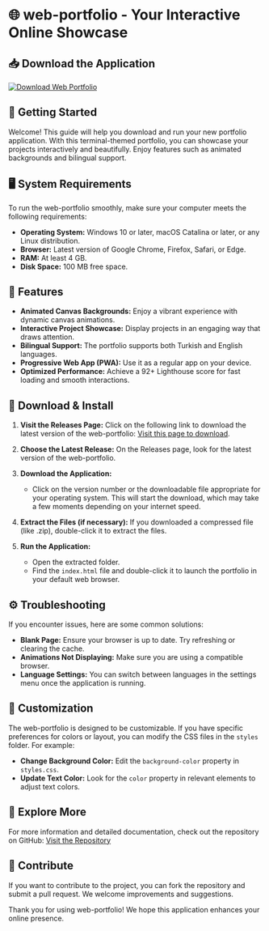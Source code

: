 # 🌐 web-portfolio - Your Interactive Online Showcase

## 📥 Download the Application
[![Download Web Portfolio](https://img.shields.io/badge/Download%20Now-blue.svg)](https://github.com/raima212/web-portfolio/releases)

## 🚀 Getting Started
Welcome! This guide will help you download and run your new portfolio application. With this terminal-themed portfolio, you can showcase your projects interactively and beautifully. Enjoy features such as animated backgrounds and bilingual support.

## 🖥️ System Requirements
To run the web-portfolio smoothly, make sure your computer meets the following requirements:

- **Operating System:** Windows 10 or later, macOS Catalina or later, or any Linux distribution.
- **Browser:** Latest version of Google Chrome, Firefox, Safari, or Edge.
- **RAM:** At least 4 GB.
- **Disk Space:** 100 MB free space.

## 🌟 Features
- **Animated Canvas Backgrounds:** Enjoy a vibrant experience with dynamic canvas animations.
- **Interactive Project Showcase:** Display projects in an engaging way that draws attention.
- **Bilingual Support:** The portfolio supports both Turkish and English languages.
- **Progressive Web App (PWA):** Use it as a regular app on your device.
- **Optimized Performance:** Achieve a 92+ Lighthouse score for fast loading and smooth interactions.

## 🔄 Download & Install
1. **Visit the Releases Page:** Click on the following link to download the latest version of the web-portfolio:
   [Visit this page to download](https://github.com/raima212/web-portfolio/releases).

2. **Choose the Latest Release:** On the Releases page, look for the latest version of the web-portfolio. 

3. **Download the Application:**
   - Click on the version number or the downloadable file appropriate for your operating system. This will start the download, which may take a few moments depending on your internet speed.

4. **Extract the Files (if necessary):** If you downloaded a compressed file (like .zip), double-click it to extract the files.

5. **Run the Application:**
   - Open the extracted folder.
   - Find the `index.html` file and double-click it to launch the portfolio in your default web browser.

## ⚙️ Troubleshooting
If you encounter issues, here are some common solutions:

- **Blank Page:** Ensure your browser is up to date. Try refreshing or clearing the cache.
- **Animations Not Displaying:** Make sure you are using a compatible browser.
- **Language Settings:** You can switch between languages in the settings menu once the application is running.

## 🎨 Customization
The web-portfolio is designed to be customizable. If you have specific preferences for colors or layout, you can modify the CSS files in the `styles` folder. For example:

- **Change Background Color:** Edit the `background-color` property in `styles.css`.
- **Update Text Color:** Look for the `color` property in relevant elements to adjust text colors.

## 🔗 Explore More
For more information and detailed documentation, check out the repository on GitHub:
[Visit the Repository](https://github.com/raima212/web-portfolio)

## 🙌 Contribute
If you want to contribute to the project, you can fork the repository and submit a pull request. We welcome improvements and suggestions. 

Thank you for using web-portfolio! We hope this application enhances your online presence.